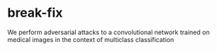# break-fix
We perform adversarial attacks to a convolutional network trained on medical images in the context of multiclass classification
